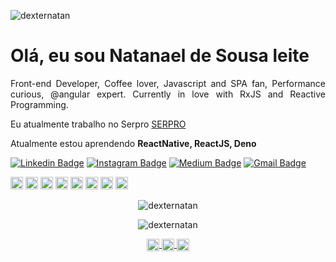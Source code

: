 <p align="left"><img src="https://komarev.com/ghpvc/?username=dexternatan" alt="dexternatan" /></p>

<h1 align = "justify"> Olá, eu sou Natanael de Sousa leite </h1>
<p align = "justify">Front-end Developer, Coffee lover, Javascript and SPA fan, Performance curious, @angular expert. Currently in love with RxJS and Reactive Programming.</p>

Eu atualmente trabalho no Serpro [SERPRO](https://www.serpro.gov.b)

Atualmente estou aprendendo **ReactNative, ReactJS, Deno**


[![Linkedin Badge](https://img.shields.io/badge/-natansl-blue?style=flat-square&logo=Linkedin&logoColor=white&link=https://www.linkedin.com/in/natanael-de-sousa-leite-57980725/)](https://www.linkedin.com/in/natanael-de-sousa-leite-57980725/)
[![Instagram Badge](https://img.shields.io/badge/-natansl-purple?style=flat-square&logo=instagram&logoColor=white&link=https://www.instagram.com/natanael.sousaleite/?hl=pt-br)](https://instagram.com/natansl)
[![Medium Badge](https://img.shields.io/badge/-@natansl-03a57a?style=flat-square&labelColor=000000&logo=Medium&link=https://medium.com/@natansl/)](https://medium.com/@natansl)
[![Gmail Badge](https://img.shields.io/badge/-natansl@gmail.com-c14438?style=flat-square&logo=Gmail&logoColor=white&link=mailto:natansl@gmail.com)](mailto:natansl@gmail.com)


<p align="left">
 <img src="https://devicons.github.io/devicon/devicon.git/icons/vuejs/vuejs-original-wordmark.svg" alt="vuejs" width="20 "height="20"/>
 <img src="https://devicons.github.io/devicon/devicon.git/icons/react/react-original-wordmark.svg" alt="react" width="20" height="20"/>
 <img src="https://devicons.github.io/devicon/devicon.git/icons/angularjs/angularjs-original.svg" alt="angularjs" width="20" height="20" />
 <img src="https://devicons.github.io/devicon/devicon.git/icons/android/android-original-wordmark.svg" alt="android" width="20" height="20" />
 <img src="https://devicons.github.io/devicon/devicon.git/icons/css3/css3-original-wordmark.svg" alt="css3" width="20" height="20" />
 <img src ="https://devicons.github.io/devicon/devicon.git/icons/gulp/gulp-plain.svg" alt="gulp" width="20" height="20"/>
 <img src="https://devicons.github.io/devicon/devicon.git/icons/html5/html5-original-wordmark.svg" alt="html5" width="20" height="20" />
 <img src="https://devicons.github.io/devicon/devicon.git/icons/javascript/javascript-original.svg" alt="javascript" width="20" height="20" />
</p>
<p align="center">
  <img src="https://github-readme-stats.vercel.app/api?username=dexternatan&show_icons=true&count_private=true" alt="dexternatan" />
</p>

<p align="center">
  <img src="https://github-readme-stats.vercel.app/api/top-langs/?username=anuraghazra" alt="dexternatan" />
</p>

<p align="center">
 <a href="https://twitter.com/exnatan" target="blank">
   <img align="center" src="https://cdn.jsdelivr.net/npm/simple-icons@3.0.1/icons/twitter.svg" alt="https://twitter.com/exnatan" height="20" width="20" />
 </a>
 <a href="https://linkedin.com/in/https://www.linkedin.com/in/natanael-de-sousa-leite-57980725/" target="blank">
  <img align="center" src="https://cdn.jsdelivr.net/npm/simple-icons@3.0.1/icons/linkedin.svg" alt="https://www.linkedin.com/in/natanael-de-sousa-leite-57980725/" height="20" width="20" />
 </a>
<a href="https://medium.com/@natansl" target="blank"> <img align="center" src="https://cdn.jsdelivr.net/npm/simple-icons@3.0.1/icons/medium.svg" alt="@ natansl" height="20" width="20" /></a>
</p>
